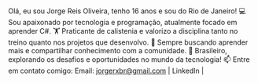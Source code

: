 Olá, eu sou Jorge Reis Oliveira, tenho 16 anos e sou do Rio de Janeiro!
💻 Sou apaixonado por tecnologia e programação, atualmente focado em aprender C#.
🏋️ Praticante de calistenia e valorizo a disciplina tanto no treino quanto nos projetos que desenvolvo.
🌱 Sempre buscando aprender mais e compartilhar conhecimento com a comunidade.
📍 Brasileiro, explorando os desafios e oportunidades no mundo da tecnologia!
📫 Entre em contato comigo:
Email: jorgerxbr@gmail.com | LinkedIn |
